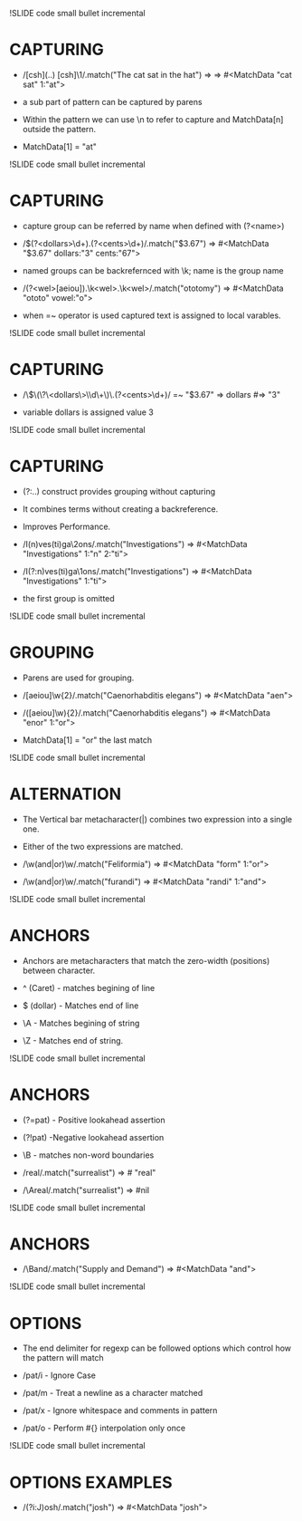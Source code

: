 !SLIDE code small bullet incremental
# CAPTURING #

* /\[csh\]\(\.\.\) \[csh\]\\1/.match("The cat sat in the hat")
  => => #<MatchData "cat sat" 1:"at">

* a sub part of pattern can be captured by parens

* Within the pattern we can use \n to refer to 
  capture and MatchData[n] outside the pattern.

* MatchData[1] = "at"

!SLIDE code small bullet incremental
# CAPTURING #
* capture group can be referred by name when defined with
  \(?\<name\>\)

* /\$\(?\<dollars\>\d+\)\.\(?\<cents\>\\d\+)/.match("$3.67")
  => #<MatchData "$3.67" dollars:"3" cents:"67">

* named groups can be backrefernced with \k<name>; 
  name is the group name

* /\(?\<wel>\[aeiou\]\)\.\\k\<wel\>\.\\k\<wel\>/.match("ototomy")
  => #<MatchData "ototo" vowel:"o">

* when =~ operator is used captured text is assigned to 
  local varables.


!SLIDE code small bullet incremental
# CAPTURING #

* /\\$\(\?\<dollars\>\\d\+\)\.(?<cents>\d+)/ =~ "$3.67" 
  => dollars #=> "3"

* variable dollars is assigned value 3


!SLIDE code small bullet incremental
# CAPTURING #
* \(?:..\) construct provides grouping without capturing
  
* It combines terms without creating a backreference.

* Improves Performance.

* /I(n)ves(ti)ga\2ons/.match("Investigations")
  => #<MatchData "Investigations" 1:"n" 2:"ti">

* /I(?:n)ves(ti)ga\1ons/.match("Investigations")
  => #<MatchData "Investigations" 1:"ti">

* the first group is omitted 

!SLIDE code small bullet incremental
# GROUPING #

* Parens are used for grouping.

* /\[aeiou\]\\w\{2\}/.match("Caenorhabditis elegans")
  => #<MatchData "aen">

* /\(\[aeiou\]\\w\)\{2\}/.match("Caenorhabditis elegans")
  => #<MatchData "enor" 1:"or">

* MatchData[1] = "or" the last match


!SLIDE code small bullet incremental
# ALTERNATION #

* The Vertical bar metacharacter(|) combines two expression 
  into a single one.

* Either of the two expressions are matched.

* /\\w\(and|or\)\\w/.match("Feliformia")
  => #<MatchData "form" 1:"or">

* /\\w\(and\|or\)\\w/.match("furandi")
  => #<MatchData "randi" 1:"and">


!SLIDE code small bullet incremental
# ANCHORS #

* Anchors are metacharacters that match the 
  zero-width (positions) between character.

* ^ \(Caret\) - matches begining of line

* $ \(dollar\) - Matches end of line

* \\A - Matches begining of string

* \\Z - Matches end of string. 
 
!SLIDE code small bullet incremental
# ANCHORS #
* \(?=pat\) - Positive lookahead assertion 

* \(?!pat\) -Negative lookahead assertion

* \\B - matches non-word boundaries

* /real/.match("surrealist")
  => #<MatchData> "real"

* /\\Areal/.match("surrealist")
  => #nil


!SLIDE code small bullet incremental
# ANCHORS #

* /\Band/.match("Supply and Demand") 
  => #<MatchData "and">





!SLIDE code small bullet incremental
# OPTIONS #

* The end delimiter for regexp can be followed 
  options which control how the pattern will match

* /pat/i - Ignore Case

* /pat/m - Treat a newline as a character matched

* /pat/x - Ignore whitespace and comments in pattern

* /pat/o - Perform #\{\} interpolation only once


!SLIDE code small bullet incremental
# OPTIONS EXAMPLES #

* /(?i:J)osh/.match("josh")
  => #<MatchData "josh"> 


